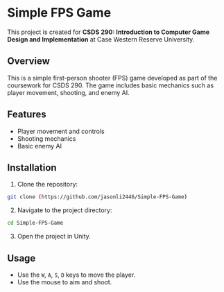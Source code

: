 # Simple FPS Game

This project is created for **CSDS 290: Introduction to Computer Game Design and Implementation** at Case Western Reserve University.

## Overview

This is a simple first-person shooter (FPS) game developed as part of the coursework for CSDS 290. The game includes basic mechanics such as player movement, shooting, and enemy AI.

## Features

- Player movement and controls
- Shooting mechanics
- Basic enemy AI

## Installation

1. Clone the repository:

```sh
git clone (https://github.com/jasonli2446/Simple-FPS-Game)
```

2. Navigate to the project directory:

```sh
cd Simple-FPS-Game
```

3. Open the project in Unity.
## Usage

- Use the `W`, `A`, `S`, `D` keys to move the player.
- Use the mouse to aim and shoot.

